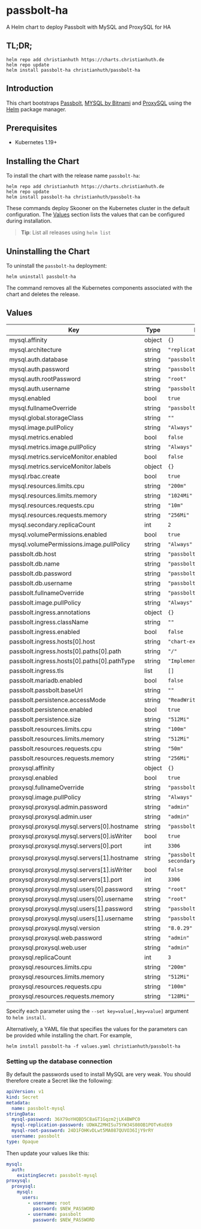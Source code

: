 # passbolt-ha

A Helm chart to deploy Passbolt with MySQL and ProxySQL for HA

## TL;DR;

```console
helm repo add christianhuth https://charts.christianhuth.de
helm repo update
helm install passbolt-ha christianhuth/passbolt-ha
```

## Introduction

This chart bootstraps [Passbolt](https://github.com/passbolt), [MYSQL by Bitnami](https://github.com/bitnami/charts/tree/master/bitnami/mysql) and [ProxySQL](https://github.com/flachesis/proxysql/tree/master/charts/proxysql) using the [Helm](https://helm.sh) package manager.

## Prerequisites

- Kubernetes 1.19+

## Installing the Chart

To install the chart with the release name `passbolt-ha`:

```console
helm repo add christianhuth https://charts.christianhuth.de
helm repo update
helm install passbolt-ha christianhuth/passbolt-ha
```

These commands deploy Skooner on the Kubernetes cluster in the default configuration. The [Values](#values) section lists the values that can be configured during installation.

> **Tip**: List all releases using `helm list`

## Uninstalling the Chart

To uninstall the `passbolt-ha` deployment:

```console
helm uninstall passbolt-ha
```

The command removes all the Kubernetes components associated with the chart and deletes the release.

## Values

| Key | Type | Default | Description |
|-----|------|---------|-------------|
| mysql.affinity | object | `{}` |  |
| mysql.architecture | string | `"replication"` |  |
| mysql.auth.database | string | `"passbolt"` |  |
| mysql.auth.password | string | `"passbolt"` |  |
| mysql.auth.rootPassword | string | `"root"` |  |
| mysql.auth.username | string | `"passbolt"` |  |
| mysql.enabled | bool | `true` |  |
| mysql.fullnameOverride | string | `"passbolt-mysql"` |  |
| mysql.global.storageClass | string | `""` |  |
| mysql.image.pullPolicy | string | `"Always"` |  |
| mysql.metrics.enabled | bool | `false` |  |
| mysql.metrics.image.pullPolicy | string | `"Always"` |  |
| mysql.metrics.serviceMonitor.enabled | bool | `false` |  |
| mysql.metrics.serviceMonitor.labels | object | `{}` |  |
| mysql.rbac.create | bool | `true` |  |
| mysql.resources.limits.cpu | string | `"200m"` |  |
| mysql.resources.limits.memory | string | `"1024Mi"` |  |
| mysql.resources.requests.cpu | string | `"10m"` |  |
| mysql.resources.requests.memory | string | `"256Mi"` |  |
| mysql.secondary.replicaCount | int | `2` |  |
| mysql.volumePermissions.enabled | bool | `true` |  |
| mysql.volumePermissions.image.pullPolicy | string | `"Always"` |  |
| passbolt.db.host | string | `"passbolt-proxysql"` |  |
| passbolt.db.name | string | `"passbolt"` |  |
| passbolt.db.password | string | `"passbolt"` |  |
| passbolt.db.username | string | `"passbolt"` |  |
| passbolt.fullnameOverride | string | `"passbolt"` |  |
| passbolt.image.pullPolicy | string | `"Always"` |  |
| passbolt.ingress.annotations | object | `{}` |  |
| passbolt.ingress.className | string | `""` |  |
| passbolt.ingress.enabled | bool | `false` |  |
| passbolt.ingress.hosts[0].host | string | `"chart-example.local"` |  |
| passbolt.ingress.hosts[0].paths[0].path | string | `"/"` |  |
| passbolt.ingress.hosts[0].paths[0].pathType | string | `"ImplementationSpecific"` |  |
| passbolt.ingress.tls | list | `[]` |  |
| passbolt.mariadb.enabled | bool | `false` |  |
| passbolt.passbolt.baseUrl | string | `""` |  |
| passbolt.persistence.accessMode | string | `"ReadWriteOnce"` |  |
| passbolt.persistence.enabled | bool | `true` |  |
| passbolt.persistence.size | string | `"512Mi"` |  |
| passbolt.resources.limits.cpu | string | `"100m"` |  |
| passbolt.resources.limits.memory | string | `"512Mi"` |  |
| passbolt.resources.requests.cpu | string | `"50m"` |  |
| passbolt.resources.requests.memory | string | `"256Mi"` |  |
| proxysql.affinity | object | `{}` |  |
| proxysql.enabled | bool | `true` |  |
| proxysql.fullnameOverride | string | `"passbolt-proxysql"` |  |
| proxysql.image.pullPolicy | string | `"Always"` |  |
| proxysql.proxysql.admin.password | string | `"admin"` |  |
| proxysql.proxysql.admin.user | string | `"admin"` |  |
| proxysql.proxysql.mysql.servers[0].hostname | string | `"passbolt-mysql-primary"` |  |
| proxysql.proxysql.mysql.servers[0].isWriter | bool | `true` |  |
| proxysql.proxysql.mysql.servers[0].port | int | `3306` |  |
| proxysql.proxysql.mysql.servers[1].hostname | string | `"passbolt-mysql-secondary"` |  |
| proxysql.proxysql.mysql.servers[1].isWriter | bool | `false` |  |
| proxysql.proxysql.mysql.servers[1].port | int | `3306` |  |
| proxysql.proxysql.mysql.users[0].password | string | `"root"` |  |
| proxysql.proxysql.mysql.users[0].username | string | `"root"` |  |
| proxysql.proxysql.mysql.users[1].password | string | `"passbolt"` |  |
| proxysql.proxysql.mysql.users[1].username | string | `"passbolt"` |  |
| proxysql.proxysql.mysql.version | string | `"8.0.29"` |  |
| proxysql.proxysql.web.password | string | `"admin"` |  |
| proxysql.proxysql.web.user | string | `"admin"` |  |
| proxysql.replicaCount | int | `3` |  |
| proxysql.resources.limits.cpu | string | `"200m"` |  |
| proxysql.resources.limits.memory | string | `"512Mi"` |  |
| proxysql.resources.requests.cpu | string | `"100m"` |  |
| proxysql.resources.requests.memory | string | `"128Mi"` |  |

Specify each parameter using the `--set key=value[,key=value]` argument to `helm install`.

Alternatively, a YAML file that specifies the values for the parameters can be provided while installing the chart. For example,

```console
helm install passbolt-ha -f values.yaml christianhuth/passbolt-ha
```

### Setting up the database connection

By default the passwords used to install MySQL are very weak. You should therefore create a Secret like the following:

```yaml
apiVersion: v1
kind: Secret
metadata:
  name: passbolt-mysql
stringData:
  mysql-password: 36X79oYHQBD5C8aGT1Gqzm2jLK4BWPC0
  mysql-replication-password: UDWAZ2MHISu75YW34S08OB1POTvKoE69
  mysql-root-password: 24D1FOHKvDLwt5MA087QUVO36IjY9rRY
  username: passbolt
type: Opaque
```

Then update your values like this:

```yaml
mysql:
  auth:
    existingSecret: passbolt-mysql
proxysql:
  proxysql:
    mysql:
      users:
        - username: root
          password: $NEW_PASSWORD
        - username: passbolt
          password: $NEW_PASSWORD
```
